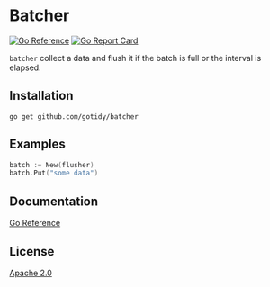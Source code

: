 # Batcher 

[![Go Reference](https://pkg.go.dev/badge/github.com/gotidy/batcher.svg)](https://pkg.go.dev/github.com/gotidy/batcher) 
[![Go Report Card](https://goreportcard.com/badge/github.com/gotidy/batcher)](https://goreportcard.com/report/github.com/gotidy/batcher)

`batcher` collect a data and flush it if the batch is full or the interval is elapsed.

## Installation

`go get github.com/gotidy/batcher`

## Examples

```go
batch := New(flusher)
batch.Put("some data")
```

## Documentation

[Go Reference](https://pkg.go.dev/github.com/gotidy/batcher)

## License

[Apache 2.0](https://github.com/gotidy/batcher/blob/master/LICENSE)
